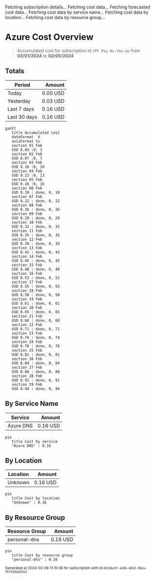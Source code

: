 Fetching subscription details...
Fetching cost data...
Fetching forecasted cost data...
Fetching cost data by service name...
Fetching cost data by location...
Fetching cost data by resource group...
# Azure Cost Overview

> Accumulated cost for subscription id `JPF Pay-As-You-Go` from **02/01/2024** to **02/05/2024**

## Totals

|Period|Amount|
|---|---:|
|Today|0.00 USD|
|Yesterday|0.03 USD|
|Last 7 days|0.16 USD|
|Last 30 days|0.16 USD|

```mermaid
gantt
   title Accumulated cost
   dateFormat  X
   axisFormat %s
   section 01 Feb
   USD 0.03 :0, 3
   section 02 Feb
   USD 0.07 :0, 7
   section 03 Feb
   USD 0.10 :0, 10
   section 04 Feb
   USD 0.13 :0, 13
   section 05 Feb
   USD 0.16 :0, 16
   section 06 Feb
   USD 0.19 : done, 0, 19
   section 07 Feb
   USD 0.22 : done, 0, 22
   section 08 Feb
   USD 0.26 : done, 0, 26
   section 09 Feb
   USD 0.29 : done, 0, 29
   section 10 Feb
   USD 0.32 : done, 0, 32
   section 11 Feb
   USD 0.35 : done, 0, 35
   section 12 Feb
   USD 0.39 : done, 0, 39
   section 13 Feb
   USD 0.42 : done, 0, 42
   section 14 Feb
   USD 0.45 : done, 0, 45
   section 15 Feb
   USD 0.48 : done, 0, 48
   section 16 Feb
   USD 0.52 : done, 0, 52
   section 17 Feb
   USD 0.55 : done, 0, 55
   section 18 Feb
   USD 0.58 : done, 0, 58
   section 19 Feb
   USD 0.61 : done, 0, 61
   section 20 Feb
   USD 0.65 : done, 0, 65
   section 21 Feb
   USD 0.68 : done, 0, 68
   section 22 Feb
   USD 0.71 : done, 0, 71
   section 23 Feb
   USD 0.74 : done, 0, 74
   section 24 Feb
   USD 0.78 : done, 0, 78
   section 25 Feb
   USD 0.81 : done, 0, 81
   section 26 Feb
   USD 0.84 : done, 0, 84
   section 27 Feb
   USD 0.88 : done, 0, 88
   section 28 Feb
   USD 0.91 : done, 0, 91
   section 29 Feb
   USD 0.94 : done, 0, 94
```

## By Service Name

|Service|Amount|
|---|---:|
|Azure DNS|0.16 USD|

```mermaid
pie
   title Cost by service
   "Azure DNS" : 0.16
```

## By Location

|Location|Amount|
|---|---:|
|Unknown|0.16 USD|

```mermaid
pie
   title Cost by location
   "Unknown" : 0.16
```

## By Resource Group

|Resource Group|Amount|
|---|---:|
|personal-dns|0.16 USD|

```mermaid
pie
   title Cost by resource group
   "personal-dns" : 0.16
```

<sup>Generated at 2024-02-06 11:10:38 for subscription with id `4913be3f-a345-4652-9bba-767418dd25e3`</sup>
